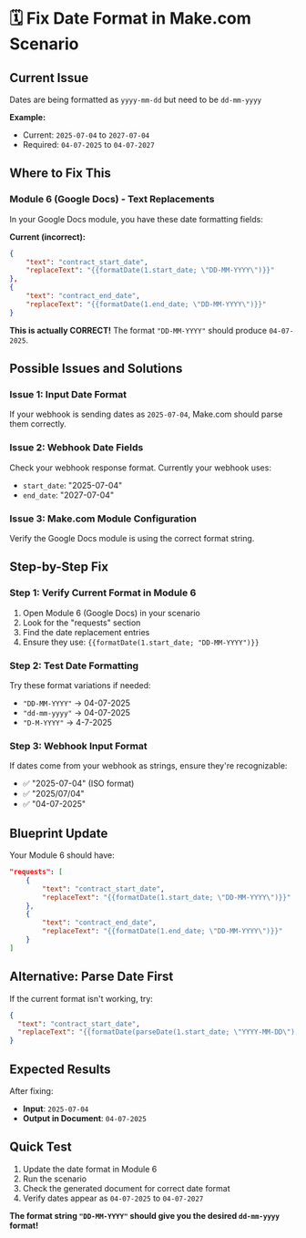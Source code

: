 # 🗓️ Fix Date Format in Make.com Scenario

## Current Issue

Dates are being formatted as `yyyy-mm-dd` but need to be `dd-mm-yyyy`

**Example:**

- Current: `2025-07-04` to `2027-07-04`
- Required: `04-07-2025` to `04-07-2027`

## Where to Fix This

### Module 6 (Google Docs) - Text Replacements

In your Google Docs module, you have these date formatting fields:

**Current (incorrect):**

```json
{
    "text": "contract_start_date",
    "replaceText": "{{formatDate(1.start_date; \"DD-MM-YYYY\")}}"
},
{
    "text": "contract_end_date",
    "replaceText": "{{formatDate(1.end_date; \"DD-MM-YYYY\")}}"
}
```

**This is actually CORRECT!** The format `"DD-MM-YYYY"` should produce `04-07-2025`.

## Possible Issues and Solutions

### Issue 1: Input Date Format

If your webhook is sending dates as `2025-07-04`, Make.com should parse them correctly.

### Issue 2: Webhook Date Fields

Check your webhook response format. Currently your webhook uses:

- `start_date`: "2025-07-04"
- `end_date`: "2027-07-04"

### Issue 3: Make.com Module Configuration

Verify the Google Docs module is using the correct format string.

## Step-by-Step Fix

### Step 1: Verify Current Format in Module 6

1. Open Module 6 (Google Docs) in your scenario
2. Look for the "requests" section
3. Find the date replacement entries
4. Ensure they use: `{{formatDate(1.start_date; "DD-MM-YYYY")}}`

### Step 2: Test Date Formatting

Try these format variations if needed:

- `"DD-MM-YYYY"` → 04-07-2025
- `"dd-mm-yyyy"` → 04-07-2025
- `"D-M-YYYY"` → 4-7-2025

### Step 3: Webhook Input Format

If dates come from your webhook as strings, ensure they're recognizable:

- ✅ "2025-07-04" (ISO format)
- ✅ "2025/07/04"
- ✅ "04-07-2025"

## Blueprint Update

Your Module 6 should have:

```json
"requests": [
    {
        "text": "contract_start_date",
        "replaceText": "{{formatDate(1.start_date; \"DD-MM-YYYY\")}}"
    },
    {
        "text": "contract_end_date",
        "replaceText": "{{formatDate(1.end_date; \"DD-MM-YYYY\")}}"
    }
]
```

## Alternative: Parse Date First

If the current format isn't working, try:

```json
{
  "text": "contract_start_date",
  "replaceText": "{{formatDate(parseDate(1.start_date; \"YYYY-MM-DD\"); \"DD-MM-YYYY\")}}"
}
```

## Expected Results

After fixing:

- **Input**: `2025-07-04`
- **Output in Document**: `04-07-2025`

## Quick Test

1. Update the date format in Module 6
2. Run the scenario
3. Check the generated document for correct date format
4. Verify dates appear as `04-07-2025` to `04-07-2027`

**The format string `"DD-MM-YYYY"` should give you the desired `dd-mm-yyyy` format!**
